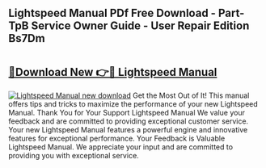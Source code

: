 ## Lightspeed Manual PDf Free Download - Part-TpB Service Owner Guide - User Repair Edition Bs7Dm

# <h2><a href="http://bc16773.oget.top/?id=Lightspeed+Manual">🔗Download New 👉🔴 Lightspeed Manual</a></h2>

[![Lightspeed Manual new download](https://i.imgur.com/5g1atiW.png)](http://bc16773.oget.top/?id=Lightspeed+Manual)
Get the Most Out of It! This manual offers tips and tricks to maximize the performance of your new Lightspeed Manual. Thank You for Your Support Lightspeed Manual We value your feedback and are committed to providing exceptional customer service. Your new Lightspeed Manual features a powerful engine and innovative features for exceptional performance. Your Feedback is Valuable Lightspeed Manual. We appreciate your input and are committed to providing you with exceptional service.
